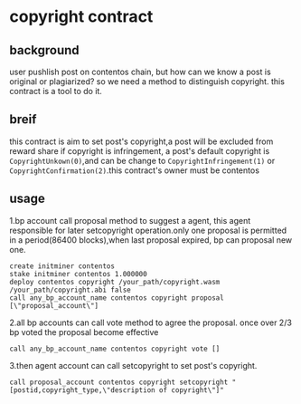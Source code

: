 # copyright contract
## background
  user pushlish post on contentos chain, but how can we know a post is original or plagiarized? so we need a method to 
  distinguish copyright. this contract is a tool to do it.
## breif
  this contract is aim to set post's copyright,a post will be excluded from reward share if copyright is infringement, a post's default copyright is `CopyrightUnkown(0)`,and can be change to `CopyrightInfringement(1)` or   `CopyrightConfirmation(2)`.this contract's owner must be contentos
## usage
  1.bp account call proposal method to suggest a agent, this agent responsible for later setcopyright operation.only one proposal is permitted in a period(86400 blocks),when last proposal expired, bp can proposal new one.
  ```
  create initminer contentos
  stake initminer contentos 1.000000
  deploy contentos copyright /your_path/copyright.wasm /your_path/copyright.abi false
  call any_bp_account_name contentos copyright proposal [\"proposal_account\"]
  ```
  
  2.all bp accounts can call vote method to agree the proposal. once over 2/3 bp voted the proposal become effective
  ```
  call any_bp_account_name contentos copyright vote []
  ```
  
  3.then agent account can call setcopyright to set post's copyright.
  ```
  call proposal_account contentos copyright setcopyright "[postid,copyright_type,\"description of copyright\"]"
  ```
